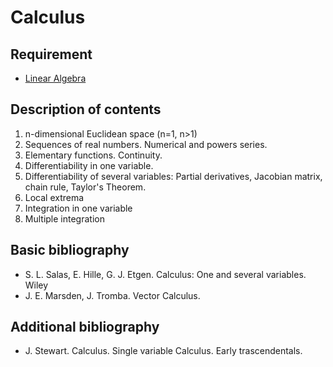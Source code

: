 # Calculus

## Requirement

- [Linear Algebra](linear_algebra.md)

## Description of contents

1. n-dimensional Euclidean space (n=1, n>1)
2. Sequences of real numbers. Numerical and powers series.
3. Elementary functions. Continuity.
4. Differentiability in one variable.
5. Differentiability of several variables: Partial derivatives, Jacobian matrix, chain rule, Taylor's Theorem.
6. Local extrema
7. Integration in one variable
8. Multiple integration

## Basic bibliography

- S. L. Salas, E. Hille, G. J. Etgen. Calculus: One and several variables. Wiley
- J. E. Marsden, J. Tromba. Vector Calculus.

## Additional bibliography

- J. Stewart. Calculus. Single variable Calculus. Early trascendentals.
